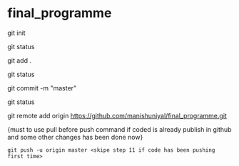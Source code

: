 # final_programme
git init

 git status
 
 git add .
 
 git status
 
  git commit -m "master" 
  
   git status
   
   git remote add origin https://github.com/manishuniyal/final_programme.git
   
   
  {must to use pull before push command if coded is already publish in github and some other changes has been done now}
 
    git push -u origin master <skipe step 11 if code has been pushing first time>
  
  
   

  
